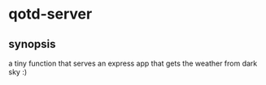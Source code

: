 # qotd-server

## synopsis
a tiny function that serves an express app that gets the weather from dark sky :)